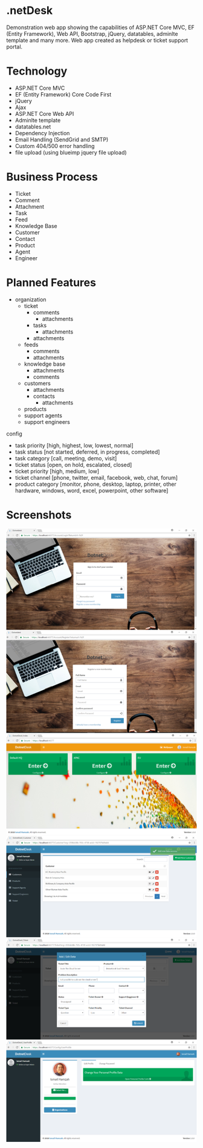 # .netDesk
Demonstration web app showing the capabilities of ASP.NET Core MVC, EF (Entity Framework), Web API, Bootstrap, jQuery, datatables, adminlte template and many more. Web app created as helpdesk or ticket support portal.

# Technology
- ASP.NET Core MVC
- EF (Entity Framework) Core Code First
- jQuery
- Ajax
- ASP.NET Core Web API
- Adminlte template
- datatables.net
- Dependency Injection
- Email Handling (SendGrid and SMTP)
- Custom 404/500 error handling
- file upload (using blueimp jquery file upload)

# Business Process
- Ticket
- Comment
- Attachment
- Task
- Feed
- Knowledge Base
- Customer
- Contact
- Product
- Agent
- Engineer

# Planned Features


- organization
	- ticket
		- comments
			- attachments
		- tasks
			- attachments
		- attachments
	- feeds
		- comments
		- attachments
	- knowledge base
		- attachments
		- comments
	- customers
		- attachments
		- contacts
			- attachments
	- products
	- support agents
	- support engineers

config
-	task priority [high, highest, low, lowest, normal]
-	task status [not started, deferred, in progress, completed]
-	task category [call, meeting, demo, visit]
-	ticket status [open, on hold, escalated, closed]
-	ticket priority [high, medium, low]
-	ticket channel [phone, twitter, email, facebook, web, chat, forum]
-	product category [monitor, phone, desktop, laptop, printer, other hardware, windows, word, excel, powerpoint, other software]

# Screenshots

![demo1](src/src/wwwroot/images/dotnetdesk1.png)
![demo2](src/src/wwwroot/images/dotnetdesk2.png)
![demo3](src/src/wwwroot/images/dotnetdesk3.png)
![demo4](src/src/wwwroot/images/dotnetdesk4.png)
![demo5](src/src/wwwroot/images/dotnetdesk5.png)
![demo6](src/src/wwwroot/images/dotnetdesk6.png)


	
	
